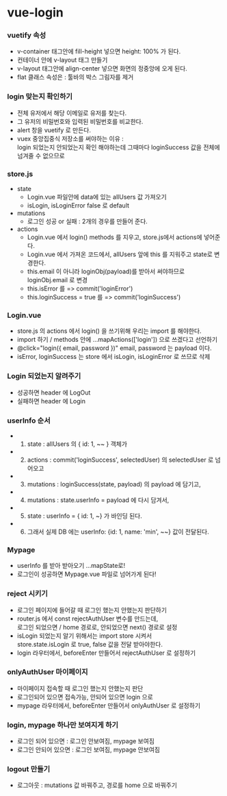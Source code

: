# vue-login

### vuetify 속성
* v-container 태그안에 fill-height 넣으면 height: 100% 가 된다.
* 컨테이너 안에 v-layout 태그 만들기
* v-layout 태그안에 align-center 넣으면 화면의 정중앙에 오게 된다.
* flat 클래스 속성은 : 툴바의 박스 그림자를 제거

### login 맞는지 확인하기
* 전체 유저에서 해당 이메일로 유저를 찾는다.
* 그 유저의 비밀번호와 입력된 비밀번호를 비교한다.
* alert 창을 vuetify 로 만든다.
* vuex 중앙집중식 저장소를 써야하는 이유 : <br>
  login 되었는지 안되었는지 확인 해야하는데 그때마다 loginSuccess 값을 전체에 넘겨줄 수 없으므로

### store.js
* state 
  - Login.vue 파일안에 data에 있는 allUsers 값 가져오기
  - isLogin, isLoginError false 로 default 
* mutations
  - 로그인 성공 or 실패 : 2개의 경우를 만들어 준다.
* actions 
  - Login.vue 에서 login() methods 를 지우고, store.js에서 actions에 넣어준다.
  - Login.vue 에서 가져온 코드에서, allUsers 앞에 this 를 지워주고 state로 변경한다.
  - this.email 이 아니라 loginObj(payload)를 받아서 써야하므로 loginObj.email 로 변경
  - this.isError 를 => commit('loginError')
  - this.loginSuccess = true 를 => commit('loginSuccess')

### Login.vue
  - store.js 의 actions 에서 login() 을 쓰기위해 우리는 import 를 해야한다.
  - import 하기 / methods 안에 ...mapActions(['login']) 으로 쓰겠다고 선언하기
  - @click="login({ email, password })"  email, password 는 payload 이다.
  - isError, loginSuccess 는 store 에서 isLogin, isLoginError 로 쓰므로 삭제

### Login 되었는지 알려주기
 - 성공하면 header 에 LogOut
 - 실패하면 header 에 Login

### userInfo 순서
 - 1. state : allUsers 의 { id: 1, ~~ } 객체가
 - 2. actions : commit('loginSuccess', selectedUser) 의 selectedUser 로 넘어오고
 - 3. mutations : loginSuccess(state, payload) 의 payload 에 담기고,
 - 4. mutations : state.userInfo = payload 에 다시 담겨서,
 - 5. state : userInfo = { id: 1, ~} 가 바인딩 된다.
 - 6. 그래서 실제 DB 에는 userInfo: {id: 1, name: 'min', ~~} 값이 전달된다.
  

### Mypage
 -  userInfo 를 받아 받아오기 ...mapState로!
 - 로그인이 성공하면 Mypage.vue 파일로 넘어가게 된다!


### reject 시키기
 - 로그인 페이지에 들어갈 때 로그인 했는지 안했는지 판단하기
 - router.js 에서 const rejectAuthUser 변수를 만드는데, <br>
   로그인 되었으면 / home 경로로, 안되었으면 next() 경로로 설정
 - isLogin 되었는지 알기 위해서는 import store 시켜서 <br>
  store.state.isLogin 로 true, false 값을 전달 받아야한다.
 - login 라우터에서, beforeEnter 만들어서 rejectAuthUser 로 설정하기

### onlyAuthUser 마이페이지
 - 마이페이지 접속할 때 로그인 했는지 안했는지 판단
 - 로그인되어 있으면 접속가능, 안되어 있으면 login 으로
 - mypage 라우터에서, beforeEnter 만들어서 onlyAuthUser 로 설정하기


### login, mypage 하나만 보여지게 하기
 - 로그인 되어 있으면 : 로그인 안보여짐, mypage 보여짐
 - 로그인 안되어 있으면 : 로그인 보여짐, mypage 안보여짐


### logout 만들기
 - 로그아웃 : mutations 값 바꿔주고, 경로를 home 으로 바꿔주기

